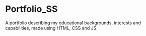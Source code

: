 # Portfolio_SS
 A portfolio describing my educational backgrounds, interests and capabilities, made using HTML, CSS and JS.

